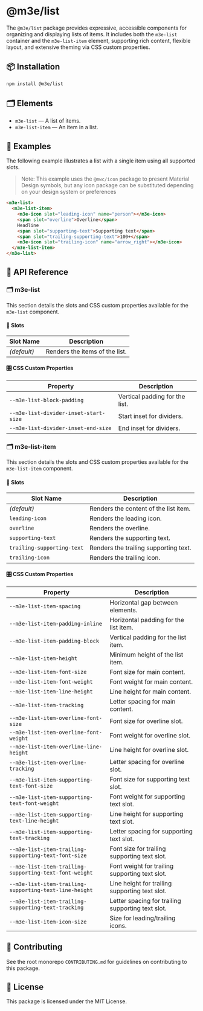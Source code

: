 # @m3e/list

The `@m3e/list` package provides expressive, accessible components for organizing and displaying lists of items. It includes both the `m3e-list` container and the `m3e-list-item` element, supporting rich content, flexible layout, and extensive theming via CSS custom properties.

## 📦 Installation

```bash
npm install @m3e/list
```

## 🗂️ Elements

- `m3e-list` — A list of items.
- `m3e-list-item` — An item in a list.

## 🧪 Examples

The following example illustrates a list with a single item using all supported slots.

> Note: This example uses the `@mwc/icon` package to present Material Design symbols, but any icon package can be substituted depending on your design system or preferences

```html
<m3e-list>
  <m3e-list-item>
    <m3e-icon slot="leading-icon" name="person"></m3e-icon>
    <span slot="overline">Overline</span>
    Headline
    <span slot="supporting-text">Supporting text</span>
    <span slot="trailing-supporting-text">100+</span>
    <m3e-icon slot="trailing-icon" name="arrow_right"></m3e-icon>
  </m3e-list-item>
</m3e-list>
```

## 📖 API Reference

### 🗂️ m3e-list

This section details the slots and CSS custom properties available for the `m3e-list` component.

#### 🧩 Slots

| Slot Name   | Description                    |
| ----------- | ------------------------------ |
| _(default)_ | Renders the items of the list. |

#### 🎛️ CSS Custom Properties

| Property                              | Description                    |
| ------------------------------------- | ------------------------------ |
| `--m3e-list-block-padding`            | Vertical padding for the list. |
| `--m3e-list-divider-inset-start-size` | Start inset for dividers.      |
| `--m3e-list-divider-inset-end-size`   | End inset for dividers.        |

### 🗂️ m3e-list-item

This section details the slots and CSS custom properties available for the `m3e-list-item` component.

#### 🧩 Slots

| Slot Name                  | Description                           |
| -------------------------- | ------------------------------------- |
| _(default)_                | Renders the content of the list item. |
| `leading-icon`             | Renders the leading icon.             |
| `overline`                 | Renders the overline.                 |
| `supporting-text`          | Renders the supporting text.          |
| `trailing-supporting-text` | Renders the trailing supporting text. |
| `trailing-icon`            | Renders the trailing icon.            |

#### 🎛️ CSS Custom Properties

| Property                                               | Description                                       |
| ------------------------------------------------------ | ------------------------------------------------- |
| `--m3e-list-item-spacing`                              | Horizontal gap between elements.                  |
| `--m3e-list-item-padding-inline`                       | Horizontal padding for the list item.             |
| `--m3e-list-item-padding-block`                        | Vertical padding for the list item.               |
| `--m3e-list-item-height`                               | Minimum height of the list item.                  |
| `--m3e-list-item-font-size`                            | Font size for main content.                       |
| `--m3e-list-item-font-weight`                          | Font weight for main content.                     |
| `--m3e-list-item-line-height`                          | Line height for main content.                     |
| `--m3e-list-item-tracking`                             | Letter spacing for main content.                  |
| `--m3e-list-item-overline-font-size`                   | Font size for overline slot.                      |
| `--m3e-list-item-overline-font-weight`                 | Font weight for overline slot.                    |
| `--m3e-list-item-overline-line-height`                 | Line height for overline slot.                    |
| `--m3e-list-item-overline-tracking`                    | Letter spacing for overline slot.                 |
| `--m3e-list-item-supporting-text-font-size`            | Font size for supporting text slot.               |
| `--m3e-list-item-supporting-text-font-weight`          | Font weight for supporting text slot.             |
| `--m3e-list-item-supporting-text-line-height`          | Line height for supporting text slot.             |
| `--m3e-list-item-supporting-text-tracking`             | Letter spacing for supporting text slot.          |
| `--m3e-list-item-trailing-supporting-text-font-size`   | Font size for trailing supporting text slot.      |
| `--m3e-list-item-trailing-supporting-text-font-weight` | Font weight for trailing supporting text slot.    |
| `--m3e-list-item-trailing-supporting-text-line-height` | Line height for trailing supporting text slot.    |
| `--m3e-list-item-trailing-supporting-text-tracking`    | Letter spacing for trailing supporting text slot. |
| `--m3e-list-item-icon-size`                            | Size for leading/trailing icons.                  |

## 🤝 Contributing

See the root monorepo `CONTRIBUTING.md` for guidelines on contributing to this package.

## 📄 License

This package is licensed under the MIT License.
